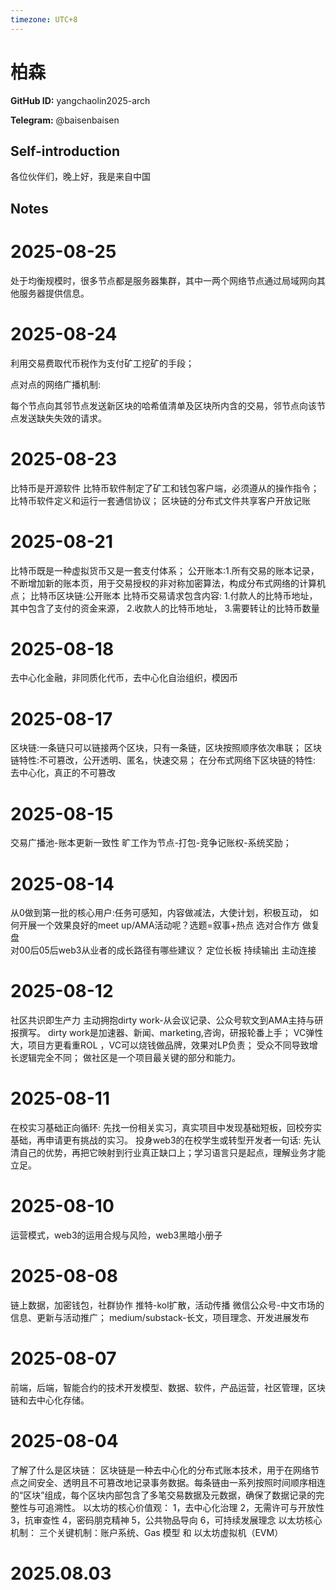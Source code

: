 ```yaml
---
timezone: UTC+8
---
```


# 柏森

**GitHub ID:** yangchaolin2025-arch

**Telegram:** @baisenbaisen

## Self-introduction

各位伙伴们，晚上好，我是来自中国

## Notes

<!-- Content_START -->

# 2025-08-25
<!-- DAILY_CHECKIN_2025-08-25_START -->
处于均衡规模时，很多节点都是服务器集群，其中一两个网络节点通过局域网向其他服务器提供信息。
<!-- DAILY_CHECKIN_2025-08-25_END -->


# 2025-08-24
<!-- DAILY_CHECKIN_2025-08-24_START -->
利用交易费取代币税作为支付矿工挖矿的手段；

点对点的网络广播机制:

每个节点向其邻节点发送新区块的哈希值清单及区块所内含的交易，邻节点向该节点发送缺失失效的请求。
<!-- DAILY_CHECKIN_2025-08-24_END -->


# 2025-08-23
<!-- DAILY_CHECKIN_2025-08-23_START -->
比特币是开源软件
比特币软件制定了矿工和钱包客户端，必须遵从的操作指令；
比特币软件定义和运行一套通信协议；
区块链的分布式文件共享客户开放记账
<!-- DAILY_CHECKIN_2025-08-23_END -->

# 2025-08-21

比特币既是一种虚拟货币又是一套支付体系；
公开账本:1.所有交易的账本记录，不断增加新的账本页，用于交易授权的非对称加密算法，构成分布式网络的计算机点；
比特币区块链:公开账本
比特币交易请求包含内容:
1.付款人的比特币地址，其中包含了支付的资金来源，
2.收款人的比特币地址，
3.需要转让的比特币数量

# 2025-08-18

去中心化金融，非同质化代币，去中心化自治组织，模因币

# 2025-08-17

区块链:一条链只可以链接两个区块，只有一条链，区块按照顺序依次串联；
区块链特性:不可篡改，公开透明、匿名，快速交易；
在分布式网络下区块链的特性:
去中心化，真正的不可篡改

# 2025-08-15

交易广播池-账本更新一致性
旷工作为节点-打包-竞争记账权-系统奖励；

# 2025-08-14

从0做到第一批的核心用户:任务可感知，内容做减法，大使计划，积极互动，
如何开展一个效果良好的meet  up/AMA活动呢？选题=叙事+热点  选对合作方   做复盘  
对00后05后web3从业者的成长路径有哪些建议？
定位长板  持续输出   主动连接

# 2025-08-12

社区共识即生产力
主动拥抱dirty   work-从会议记录、公众号软文到AMA主持与研报撰写。
dirty  work是加速器、新闻、marketing,咨询，研报轮番上手；
VC弹性大，项目方更看重ROL ，VC可以烧钱做品牌，效果对LP负责；
受众不同导致增长逻辑完全不同；
做社区是一个项目最关键的部分和能力。

# 2025-08-11

在校实习基础正向循环:
先找一份相关实习，真实项目中发现基础短板，回校夯实基础，再申请更有挑战的实习。
投身web3的在校学生或转型开发者一句话:
先认清自己的优势，再把它映射到行业真正缺口上；学习语言只是起点，理解业务才能立足。

# 2025-08-10

运营模式，web3的运用合规与风险，web3黑暗小册子

# 2025-08-08

链上数据，加密钱包，社群协作
推特-kol扩散，活动传播
微信公众号-中文市场的信息、更新与活动推广；
medium/substack-长文，项目理念、开发进展发布

# 2025-08-07

前端，后端，智能合约的技术开发模型、数据、软件，产品运营，社区管理，区块链和去中心化存储。

# 2025-08-04

了解了什么是区块链： 区块链是一种去中心化的分布式账本技术，用于在网络节点之间安全、透明且不可篡改地记录事务数据。每条链由一系列按照时间顺序相连的“区块”组成，每个区块内部包含了多笔交易数据及元数据，确保了数据记录的完整性与可追溯性。
以太坊的核心价值观： 1，去中心化治理 2，无需许可与开放性 3，抗审查性 4，密码朋克精神 5，公共物品导向 6，可持续发展理念
以太坊核心机制： 三个关键机制：账户系统、Gas 模型 和 以太坊虚拟机（EVM）


# 2025.08.03


<!-- Content_END -->
